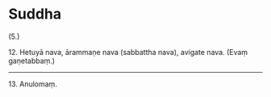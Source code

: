 

# Suddha







(5.)

12\. Hetuyā nava, ārammaṇe nava (sabbattha nava), avigate nava. (Evaṃ gaṇetabbaṃ.)

---

13\. Anulomaṃ.





